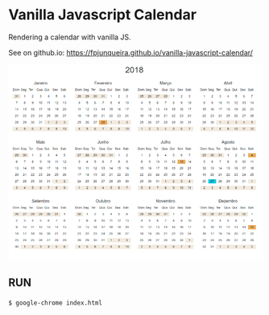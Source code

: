 # Vanilla Javascript Calendar

Rendering a calendar with vanilla JS.

See on github.io: https://fpjunqueira.github.io/vanilla-javascript-calendar/

<img src="simple-js-calendar.png" alt="calendar"/>

## RUN

`$ google-chrome index.html`
